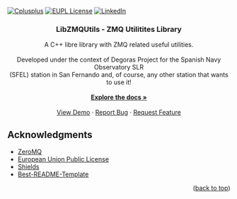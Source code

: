 <!-- Improved compatibility of back to top link: See: https://github.com/othneildrew/Best-README-Template/pull/73 -->
<a name="readme-top"></a>

<!-- PROJECT SHIELDS -->
[![Cplusplus][cplusplus-shield]][cplusplus-url]
[![EUPL License][license-shield]][license-url]
[![LinkedIn][linkedin-shield]][linkedin-url]

<!-- PROJECT LOGO -->
  <h3 align="center">LibZMQUtils - ZMQ Utilitites Library</h3>

  <p align="center">
    A C++ libre library with ZMQ related useful utilities. 
    <br />
    <br />
    Developed under the context of Degoras Project for the Spanish Navy Observatory SLR 
    <br />
    (SFEL) station in San Fernando and, of course, any other station that wants to use it!
    <br />
    <br />
    <a href="https://github.com/othneildrew/Best-README-Template"><strong>Explore the docs »</strong></a>
    <br />
    <br />
    <a href="https://github.com/othneildrew/Best-README-Template">View Demo</a>
    ·
    <a href="https://github.com/othneildrew/Best-README-Template/issues">Report Bug</a>
    ·
    <a href="https://github.com/othneildrew/Best-README-Template/issues">Request Feature</a>
  </p>
</div>

<!-- ACKNOWLEDGMENTS -->
## Acknowledgments

* [ZeroMQ](https://zeromq.org/)
* [European Union Public License](https://choosealicense.com)
* [Shields](https://shields.io)
* [Best-README-Template](https://github.com/othneildrew/Best-README-Template)

<p align="right">(<a href="#readme-top">back to top</a>)</p>

<!-- MARKDOWN LINKS & IMAGES -->
<!-- https://www.markdownguide.org/basic-syntax/#reference-style-links -->
[cplusplus-shield]: https://img.shields.io/badge/-C++14-black?style=for-the-badge&logo=cplusplus&colorB=555
[cplusplus-url]: https://en.cppreference.com/w/cpp/17
[license-shield]: https://img.shields.io/badge/EUPL%201.2-green.svg?style=for-the-badge
[license-url]: https://eupl.eu/
[linkedin-shield]: https://img.shields.io/badge/LinkedIn-blue?style=for-the-badge&logo=linkedin
[linkedin-url]: https://www.linkedin.com/in/angelveraherrera/
